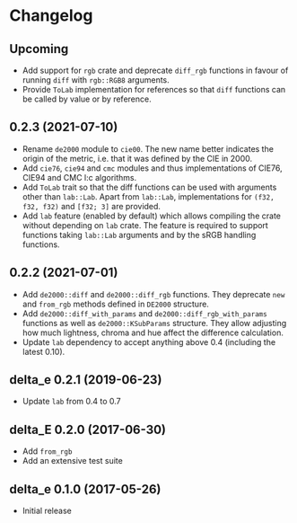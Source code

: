 # Changelog

## Upcoming

- Add support for `rgb` crate and deprecate `diff_rgb` functions in
  favour of running `diff` with `rgb::RGB8` arguments.
- Provide `ToLab` implementation for references so that `diff`
  functions can be called by value or by reference.

## 0.2.3 (2021-07-10)

- Rename `de2000` module to `cie00`.  The new name better indicates
  the origin of the metric, i.e. that it was defined by the CIE
  in 2000.
- Add `cie76`, `cie94` and `cmc` modules and thus implementations of
  CIE76, CIE94 and CMC l:c algorithms.
- Add `ToLab` trait so that the diff functions can be used with
  arguments other than `lab::Lab`.  Apart from `lab::Lab`,
  implementations for `(f32, f32, f32)` and `[f32; 3]` are provided.
- Add `lab` feature (enabled by default) which allows compiling the
  crate without depending on `lab` crate.  The feature is required to
  support functions taking `lab::Lab` arguments and by the sRGB
  handling functions.

## 0.2.2 (2021-07-01)

- Add `de2000::diff` and `de2000::diff_rgb` functions.  They deprecate
  `new` and `from_rgb` methods defined in `DE2000` structure.
- Add `de2000::diff_with_params` and `de2000::diff_rgb_with_params`
  functions as well as `de2000::KSubParams` structure.  They allow
  adjusting how much lightness, chroma and hue affect the difference
  calculation.
- Update `lab` dependency to accept anything above 0.4 (including the
  latest 0.10).

## delta_e 0.2.1 (2019-06-23)

- Update `lab` from 0.4 to 0.7

## delta_E 0.2.0 (2017-06-30)

- Add `from_rgb`
- Add an extensive test suite

## delta_e 0.1.0 (2017-05-26)

- Initial release
